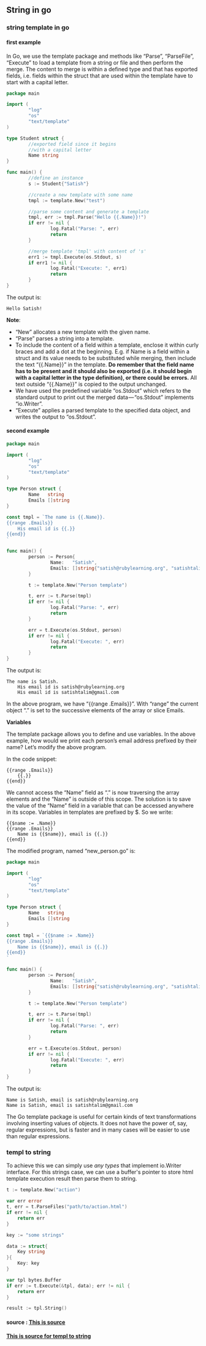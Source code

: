 ## String in go

### string template in go

#### first example

In Go, we use the template package and methods like “Parse”, “ParseFile”, “Execute” to load a template from a string or file and then perform the merge. The content to merge is within a defined type and that has exported fields, i.e. fields within the struct that are used within the template have to start with a capital letter.

```go
package main

import (
        "log"
        "os"
        "text/template"
)

type Student struct {
        //exported field since it begins
        //with a capital letter
        Name string
}

func main() {
        //define an instance
        s := Student{"Satish"}

        //create a new template with some name
        tmpl := template.New("test")

        //parse some content and generate a template
        tmpl, err := tmpl.Parse("Hello {{.Name}}!")
        if err != nil {
                log.Fatal("Parse: ", err)
                return
        }

        //merge template 'tmpl' with content of 's'
        err1 := tmpl.Execute(os.Stdout, s)
        if err1 != nil {
                log.Fatal("Execute: ", err1)
                return
        }
}
```

The output is:

```
Hello Satish!
```

**Note**:

- “New” allocates a new template with the given name.
- “Parse” parses a string into a template.
- To include the content of a field within a template, enclose it within curly braces and add a dot at the beginning. E.g. if Name is a field within a struct and its value needs to be substituted while merging, then include the text “{{.Name}}” in the template. **Do remember that the field name has to be present and it should also be exported (i.e. it should begin with a capital letter in the type definition), or there could be errors.** All text outside “{{.Name}}” is copied to the output unchanged.
- We have used the predefined variable “os.Stdout” which refers to the standard output to print out the merged data — “os.Stdout” implements “io.Writer”.
- “Execute” applies a parsed template to the specified data object, and writes the output to “os.Stdout”.

#### second example

```go
package main

import (
        "log"
        "os"
        "text/template"
)

type Person struct {
        Name   string
        Emails []string
}

const tmpl = `The name is {{.Name}}.
{{range .Emails}}
    His email id is {{.}}
{{end}}
`

func main() {
        person := Person{
                Name:   "Satish",
                Emails: []string{"satish@rubylearning.org", "satishtalim@gmail.com"},
        }

        t := template.New("Person template")

        t, err := t.Parse(tmpl)
        if err != nil {
                log.Fatal("Parse: ", err)
                return
        }

        err = t.Execute(os.Stdout, person)
        if err != nil {
                log.Fatal("Execute: ", err)
                return
        }
}
```

The output is:

```
The name is Satish.
    His email id is satish@rubylearning.org
    His email id is satishtalim@gmail.com
```

In the above program, we have “{{range .Emails}}”. With “range” the current object “.” is set to the successive elements of the array or slice Emails.

**Variables**

The template package allows you to define and use variables. In the above example, how would we print each person’s email address prefixed by their name? Let’s modify the above program.

In the code snippet:

```
{{range .Emails}}
    {{.}}
{{end}}
```

We cannot access the “Name” field as “.” is now traversing the array elements and the “Name” is outside of this scope. The solution is to save the value of the “Name” field in a variable that can be accessed anywhere in its scope. Variables in templates are prefixed by $. So we write:

```
{{$name := .Name}}
{{range .Emails}}
    Name is {{$name}}, email is {{.}}
{{end}}
```

The modified program, named “new_person.go” is:

```go
package main

import (
        "log"
        "os"
        "text/template"
)

type Person struct {
        Name   string
        Emails []string
}

const tmpl = `{{$name := .Name}}
{{range .Emails}}
    Name is {{$name}}, email is {{.}}
{{end}}
`

func main() {
        person := Person{
                Name:   "Satish",
                Emails: []string{"satish@rubylearning.org", "satishtalim@gmail.com"},
        }

        t := template.New("Person template")

        t, err := t.Parse(tmpl)
        if err != nil {
                log.Fatal("Parse: ", err)
                return
        }

        err = t.Execute(os.Stdout, person)
        if err != nil {
                log.Fatal("Execute: ", err)
                return
        }
}
```

The output is:

```
Name is Satish, email is satish@rubylearning.org
Name is Satish, email is satishtalim@gmail.com
```

The Go template package is useful for certain kinds of text transformations involving inserting values of objects. It does not have the power of, say, regular expressions, but is faster and in many cases will be easier to use than regular expressions.

### templ to string

To achieve this we can simply use *any types* that implement io.Writer interface. For this strings case, we can use a buffer's pointer to store html template execution result then parse them to string.

```go
t := template.New("action")

var err error
t, err = t.ParseFiles("path/to/action.html")
if err != nil {
    return err
}

key := "some strings"

data := struct{
    Key string
}{
    Key: key
}

var tpl bytes.Buffer
if err := t.Execute(&tpl, data); err != nil {
    return err
}

result := tpl.String()
```



#### source : [This is source ](https://medium.com/@IndianGuru/understanding-go-s-template-package-c5307758fab0)

#### [This is source for templ to string ](https://coderwall.com/p/ns60fq/simply-output-go-html-template-execution-to-strings)





